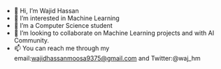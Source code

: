 - 👋 Hi, I’m Wajid Hassan
- 👀 I’m interested in Machine Learning
- 🌱 I’m a Computer Science student
- 💞️ I’m looking to collaborate on Machine Learning projects and with AI Community.
- 📫 You can reach me through my email:wajidhassanmoosa9375@gmail.com and Twitter:@waj_hm

